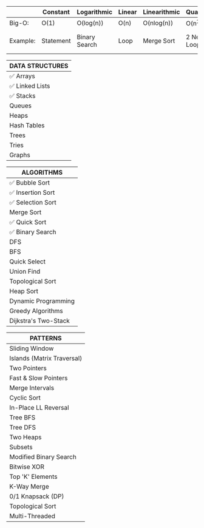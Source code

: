 |          | Constant  | Logarithmic   | Linear | Linearithmic | Quadratic        | Cubic            | Exponential       |
|----------|-----------|---------------|--------|--------------|------------------|------------------|-------------------|
| Big-O:   | O(1)      | O(log(n))     | O(n)   | O(nlog(n))   | O(n<sup>2</sup>) | O(n<sup>3</sup>) | O(2<sup>n</sup>)  |
| Example: | Statement | Binary Search | Loop   | Merge Sort   | 2 Nested Loop    | 3 Nested Loops   | Exhaustive Search |

| DATA STRUCTURES                 |
|---------------------------------|
| :white_check_mark: Arrays       |
| :white_check_mark: Linked Lists |
| :white_check_mark: Stacks       |
| Queues                          |
| Heaps                           |
| Hash Tables                     |
| Trees                           |
| Tries                           |
| Graphs                          |



| ALGORITHMS                        |
|-----------------------------------|
| :white_check_mark: Bubble Sort    |
| :white_check_mark: Insertion Sort |
| :white_check_mark: Selection Sort |
| Merge Sort                        |
| :white_check_mark: Quick Sort     |
| :white_check_mark: Binary Search  |
| DFS                               |
| BFS                               |
| Quick Select                      |
| Union Find                        |
| Topological Sort                  |
| Heap Sort                         |
| Dynamic Programming               |
| Greedy Algorithms                 |
| Dijkstra's Two-Stack              |


| PATTERNS                   |
|----------------------------|
| Sliding Window             |
| Islands (Matrix Traversal) |
| Two Pointers               |
| Fast & Slow Pointers       |
| Merge Intervals            |
| Cyclic Sort                |
| In-Place LL Reversal       |
| Tree BFS                   |
| Tree DFS                   |
| Two Heaps                  |
| Subsets                    |
| Modified Binary Search     |
| Bitwise XOR                |
| Top 'K' Elements           |
| K-Way Merge                |
| 0/1 Knapsack (DP)          |
| Topological Sort           |
| Multi-Threaded             |
